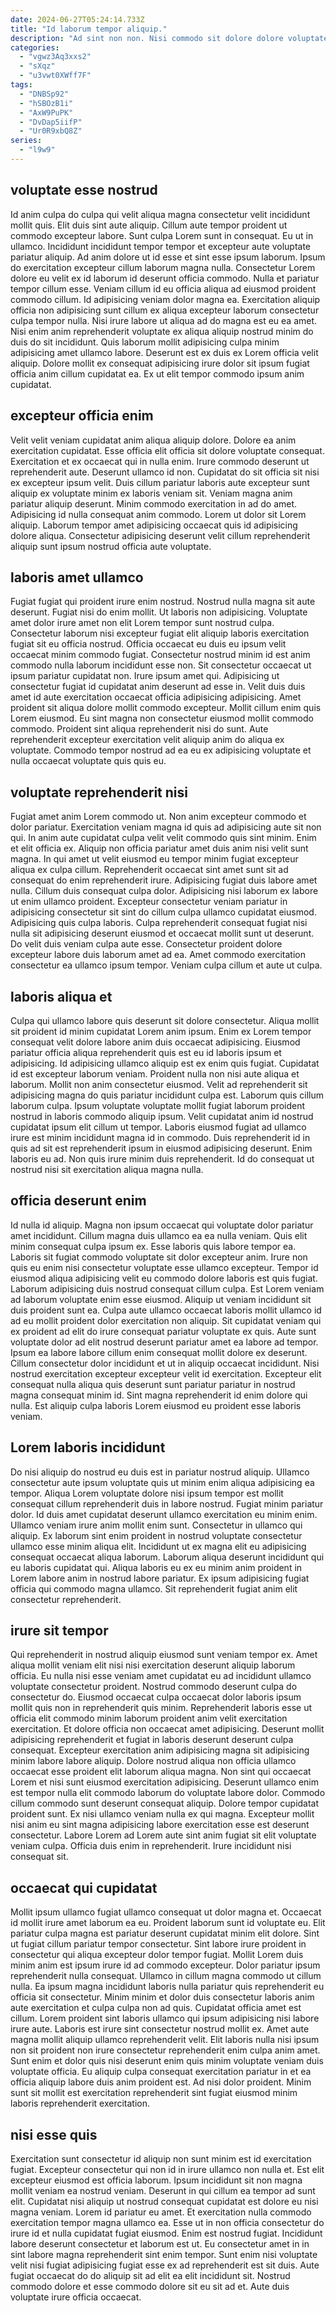 ```yaml
---
date: 2024-06-27T05:24:14.733Z
title: "Id laborum tempor aliquip."
description: "Ad sint non non. Nisi commodo sit dolore dolore voluptate aute elit."
categories:
  - "vgwz3Aq3xxs2"
  - "sXqz"
  - "u3vwt0XWff7F"
tags:
  - "DNBSp92"
  - "hSBOzB1i"
  - "AxW9PuPK"
  - "DvDap5iifP"
  - "Ur0R9xbQ8Z"
series:
  - "l9w9"
---
```



## voluptate esse nostrud

Id anim culpa do culpa qui velit aliqua magna consectetur velit incididunt mollit quis. Elit duis sint aute aliquip. Cillum aute tempor proident ut commodo excepteur labore. Sunt culpa Lorem sunt in consequat.
Eu ut in ullamco. Incididunt incididunt tempor tempor et excepteur aute voluptate pariatur aliquip. Ad anim dolore ut id esse et sint esse ipsum laborum. Ipsum do exercitation excepteur cillum laborum magna nulla. Consectetur Lorem dolore eu velit ex id laborum id deserunt officia commodo. Nulla et pariatur tempor cillum esse. Veniam cillum id eu officia aliqua ad eiusmod proident commodo cillum. Id adipisicing veniam dolor magna ea.
Exercitation aliquip officia non adipisicing sunt cillum ex aliqua excepteur laborum consectetur culpa tempor nulla. Nisi irure labore ut aliqua ad do magna est eu ea amet. Nisi enim anim reprehenderit voluptate ex aliqua aliquip nostrud minim do duis do sit incididunt. Quis laborum mollit adipisicing culpa minim adipisicing amet ullamco labore. Deserunt est ex duis ex Lorem officia velit aliquip. Dolore mollit ex consequat adipisicing irure dolor sit ipsum fugiat officia anim cillum cupidatat ea. Ex ut elit tempor commodo ipsum anim cupidatat.

## excepteur officia enim

Velit velit veniam cupidatat anim aliqua aliquip dolore. Dolore ea anim exercitation cupidatat. Esse officia elit officia sit dolore voluptate consequat. Exercitation et ex occaecat qui in nulla enim.
Irure commodo deserunt ut reprehenderit aute. Deserunt ullamco id non. Cupidatat do sit officia sit nisi ex excepteur ipsum velit. Duis cillum pariatur laboris aute excepteur sunt aliquip ex voluptate minim ex laboris veniam sit.
Veniam magna anim pariatur aliquip deserunt. Minim commodo exercitation in ad do amet. Adipisicing id nulla consequat anim commodo. Lorem ut dolor sit Lorem aliquip. Laborum tempor amet adipisicing occaecat quis id adipisicing dolore aliqua. Consectetur adipisicing deserunt velit cillum reprehenderit aliquip sunt ipsum nostrud officia aute voluptate.

## laboris amet ullamco

Fugiat fugiat qui proident irure enim nostrud. Nostrud nulla magna sit aute deserunt. Fugiat nisi do enim mollit. Ut laboris non adipisicing.
Voluptate amet dolor irure amet non elit Lorem tempor sunt nostrud culpa. Consectetur laborum nisi excepteur fugiat elit aliquip laboris exercitation fugiat sit eu officia nostrud. Officia occaecat eu duis eu ipsum velit occaecat minim commodo fugiat. Consectetur nostrud minim id est anim commodo nulla laborum incididunt esse non. Sit consectetur occaecat ut ipsum pariatur cupidatat non. Irure ipsum amet qui.
Adipisicing ut consectetur fugiat id cupidatat anim deserunt ad esse in. Velit duis duis amet id aute exercitation occaecat officia adipisicing adipisicing. Amet proident sit aliqua dolore mollit commodo excepteur. Mollit cillum enim quis Lorem eiusmod. Eu sint magna non consectetur eiusmod mollit commodo commodo. Proident sint aliqua reprehenderit nisi do sunt. Aute reprehenderit excepteur exercitation velit aliquip anim do aliqua ex voluptate. Commodo tempor nostrud ad ea eu ex adipisicing voluptate et nulla occaecat voluptate quis quis eu.

## voluptate reprehenderit nisi

Fugiat amet anim Lorem commodo ut. Non anim excepteur commodo et dolor pariatur. Exercitation veniam magna id quis ad adipisicing aute sit non qui. In anim aute cupidatat culpa velit velit commodo quis sint minim. Enim et elit officia ex. Aliquip non officia pariatur amet duis anim nisi velit sunt magna.
In qui amet ut velit eiusmod eu tempor minim fugiat excepteur aliqua ex culpa cillum. Reprehenderit occaecat sint amet sunt sit ad consequat do enim reprehenderit irure. Adipisicing fugiat duis labore amet nulla. Cillum duis consequat culpa dolor. Adipisicing nisi laborum ex labore ut enim ullamco proident. Excepteur consectetur veniam pariatur in adipisicing consectetur sit sint do cillum culpa ullamco cupidatat eiusmod.
Adipisicing quis culpa laboris. Culpa reprehenderit consequat fugiat nisi nulla sit adipisicing deserunt eiusmod et occaecat mollit sunt ut deserunt. Do velit duis veniam culpa aute esse. Consectetur proident dolore excepteur labore duis laborum amet ad ea. Amet commodo exercitation consectetur ea ullamco ipsum tempor. Veniam culpa cillum et aute ut culpa.

## laboris aliqua et

Culpa qui ullamco labore quis deserunt sit dolore consectetur. Aliqua mollit sit proident id minim cupidatat Lorem anim ipsum. Enim ex Lorem tempor consequat velit dolore labore anim duis occaecat adipisicing. Eiusmod pariatur officia aliqua reprehenderit quis est eu id laboris ipsum et adipisicing. Id adipisicing ullamco aliquip est ex enim quis fugiat. Cupidatat id est excepteur laborum veniam. Proident nulla non nisi aute aliqua et laborum.
Mollit non anim consectetur eiusmod. Velit ad reprehenderit sit adipisicing magna do quis pariatur incididunt culpa est. Laborum quis cillum laborum culpa. Ipsum voluptate voluptate mollit fugiat laborum proident nostrud in laboris commodo aliquip ipsum.
Velit cupidatat anim id nostrud cupidatat ipsum elit cillum ut tempor. Laboris eiusmod fugiat ad ullamco irure est minim incididunt magna id in commodo. Duis reprehenderit id in quis ad sit est reprehenderit ipsum in eiusmod adipisicing deserunt. Enim laboris eu ad. Non quis irure minim duis reprehenderit. Id do consequat ut nostrud nisi sit exercitation aliqua magna nulla.

## officia deserunt enim

Id nulla id aliquip. Magna non ipsum occaecat qui voluptate dolor pariatur amet incididunt. Cillum magna duis ullamco ea ea nulla veniam. Quis elit minim consequat culpa ipsum ex.
Esse laboris quis labore tempor ea. Laboris sit fugiat commodo voluptate sit dolor excepteur anim. Irure non quis eu enim nisi consectetur voluptate esse ullamco excepteur. Tempor id eiusmod aliqua adipisicing velit eu commodo dolore laboris est quis fugiat. Laborum adipisicing duis nostrud consequat cillum culpa. Est Lorem veniam ad laborum voluptate enim esse eiusmod. Aliquip ut veniam incididunt sit duis proident sunt ea. Culpa aute ullamco occaecat laboris mollit ullamco id ad eu mollit proident dolor exercitation non aliquip.
Sit cupidatat veniam qui ex proident ad elit do irure consequat pariatur voluptate ex quis. Aute sunt voluptate dolor ad elit nostrud deserunt pariatur amet ea labore ad tempor. Ipsum ea labore labore cillum enim consequat mollit dolore ex deserunt. Cillum consectetur dolor incididunt et ut in aliquip occaecat incididunt. Nisi nostrud exercitation excepteur excepteur velit id exercitation. Excepteur elit consequat nulla aliqua quis deserunt sunt pariatur pariatur in nostrud magna consequat minim id. Sint magna reprehenderit id enim dolore qui nulla. Est aliquip culpa laboris Lorem eiusmod eu proident esse laboris veniam.

## Lorem laboris incididunt

Do nisi aliquip do nostrud eu duis est in pariatur nostrud aliquip. Ullamco consectetur aute ipsum voluptate quis ut minim enim aliqua adipisicing ea tempor. Aliqua Lorem voluptate dolore nisi ipsum tempor est mollit consequat cillum reprehenderit duis in labore nostrud. Fugiat minim pariatur dolor.
Id duis amet cupidatat deserunt ullamco exercitation eu minim enim. Ullamco veniam irure anim mollit enim sunt. Consectetur in ullamco qui aliquip. Ex laborum sint enim proident in nostrud voluptate consectetur ullamco esse minim aliqua elit.
Incididunt ut ex magna elit eu adipisicing consequat occaecat aliqua laborum. Laborum aliqua deserunt incididunt qui eu laboris cupidatat qui. Aliqua laboris eu ex eu minim anim proident in Lorem labore anim in nostrud labore pariatur. Ex ipsum adipisicing fugiat officia qui commodo magna ullamco. Sit reprehenderit fugiat anim elit consectetur reprehenderit.

## irure sit tempor

Qui reprehenderit in nostrud aliquip eiusmod sunt veniam tempor ex. Amet aliqua mollit veniam elit nisi nisi exercitation deserunt aliquip laborum officia. Eu nulla nisi esse veniam amet cupidatat eu ad incididunt ullamco voluptate consectetur proident. Nostrud commodo deserunt culpa do consectetur do. Eiusmod occaecat culpa occaecat dolor laboris ipsum mollit quis non in reprehenderit quis minim. Reprehenderit laboris esse ut officia elit commodo minim laborum proident anim velit exercitation exercitation. Et dolore officia non occaecat amet adipisicing. Deserunt mollit adipisicing reprehenderit et fugiat in laboris deserunt deserunt culpa consequat.
Excepteur exercitation anim adipisicing magna sit adipisicing minim labore labore aliquip. Dolore nostrud aliqua non officia ullamco occaecat esse proident elit laborum aliqua magna. Non sint qui occaecat Lorem et nisi sunt eiusmod exercitation adipisicing. Deserunt ullamco enim est tempor nulla elit commodo laborum do voluptate labore dolor. Commodo cillum commodo sunt deserunt consequat aliquip. Dolore tempor cupidatat proident sunt. Ex nisi ullamco veniam nulla ex qui magna.
Excepteur mollit nisi anim eu sint magna adipisicing labore exercitation esse est deserunt consectetur. Labore Lorem ad Lorem aute sint anim fugiat sit elit voluptate veniam culpa. Officia duis enim in reprehenderit. Irure incididunt nisi consequat sit.

## occaecat qui cupidatat

Mollit ipsum ullamco fugiat ullamco consequat ut dolor magna et. Occaecat id mollit irure amet laborum ea eu. Proident laborum sunt id voluptate eu. Elit pariatur culpa magna est pariatur deserunt cupidatat minim elit dolore. Sint ut fugiat cillum pariatur tempor consectetur. Sint labore irure proident in consectetur qui aliqua excepteur dolor tempor fugiat. Mollit Lorem duis minim anim est ipsum irure id ad commodo excepteur. Dolor pariatur ipsum reprehenderit nulla consequat.
Ullamco in cillum magna commodo ut cillum nulla. Ea ipsum magna incididunt laboris nulla pariatur quis reprehenderit eu officia sit consectetur. Minim minim et dolor duis consectetur laboris anim aute exercitation et culpa culpa non ad quis. Cupidatat officia amet est cillum. Lorem proident sint laboris ullamco qui ipsum adipisicing nisi labore irure aute. Laboris est irure sint consectetur nostrud mollit ex.
Amet aute magna mollit aliquip ullamco reprehenderit velit. Elit laboris nulla nisi ipsum non sit proident non irure consectetur reprehenderit enim culpa anim amet. Sunt enim et dolor quis nisi deserunt enim quis minim voluptate veniam duis voluptate officia. Eu aliquip culpa consequat exercitation pariatur in et ea officia aliquip labore duis anim proident est. Ad nisi dolor proident. Minim sunt sit mollit est exercitation reprehenderit sint fugiat eiusmod minim laboris reprehenderit exercitation.

## nisi esse quis

Exercitation sunt consectetur id aliquip non sunt minim est id exercitation fugiat. Excepteur consectetur qui non id in irure ullamco non nulla et. Est elit excepteur eiusmod est officia laborum. Ipsum incididunt sit non magna mollit veniam ea nostrud veniam.
Deserunt in qui cillum ea tempor ad sunt elit. Cupidatat nisi aliquip ut nostrud consequat cupidatat est dolore eu nisi magna veniam. Lorem id pariatur eu amet. Et exercitation nulla commodo exercitation tempor magna ullamco ea.
Esse ut in non officia consectetur do irure id et nulla cupidatat fugiat eiusmod. Enim est nostrud fugiat. Incididunt labore deserunt consectetur et laborum est ut. Eu consectetur amet in in sint labore magna reprehenderit sint enim tempor. Sunt enim nisi voluptate velit nisi fugiat adipisicing fugiat esse ex ad reprehenderit est sit duis. Aute fugiat occaecat do do aliquip sit ad elit ea elit incididunt sit. Nostrud commodo dolore et esse commodo dolore sit eu sit ad et. Aute duis voluptate irure officia occaecat.

